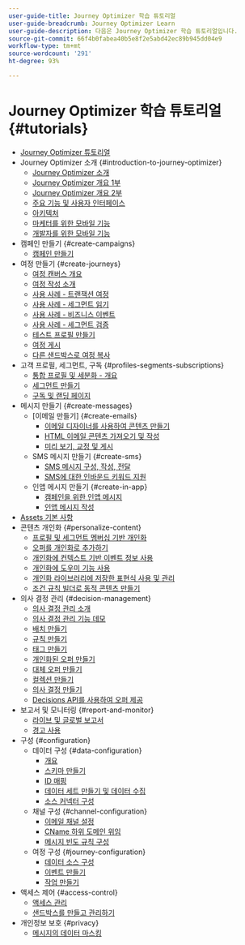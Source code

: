 ```yaml
---
user-guide-title: Journey Optimizer 학습 튜토리얼
user-guide-breadcrumb: Journey Optimizer Learn
user-guide-description: 다음은 Journey Optimizer 학습 튜토리얼입니다.
source-git-commit: 66f4b0fabea40b5e8f2e5abd42ec89b945dd04e9
workflow-type: tm+mt
source-wordcount: '291'
ht-degree: 93%

---
```



# Journey Optimizer 학습 튜토리얼 {#tutorials}

+ [Journey Optimizer 튜토리얼](/help/overview.md)
+ Journey Optimizer 소개 {#introduction-to-journey-optimizer}
   + [Journey Optimizer 소개](/help/introduction/introduction.md)
   + [Journey Optimizer 개요 1부](/help/introduction/journey-optimizer-overview-part-1.md)
   + [Journey Optimizer 개요 2부](/help/introduction/journey-optimizer-overview-part-2.md)
   + [주요 기능 및 사용자 인터페이스](/help/introduction/key-capabilities-and-user-interface.md)
   + [아키텍처](/help/introduction/architecture.md)
   + [마케터를 위한 모바일 기능](/help/create-messages/mobile-capabilities.md)
   + [개발자를 위한 모바일 기능](/help/create-messages/mobile-capabilities-for-developers.md)
+ 캠페인 만들기 {#create-campaigns}
   + [캠페인 만들기](/help/create-champaigns/create-a-campaign.md)
+ 여정 만들기 {#create-journeys}
   + [여정 캔버스 개요](/help/create-journeys/overview-over-the-journey-canvas.md)
   + [여정 작성 소개](/help/create-journeys/introduction-to-building-a-journey.md)
   + [사용 사례 - 트랜잭션 여정](/help/create-journeys/use-case-transactional-journey.md)
   + [사용 사례 - 세그먼트 읽기](/help/create-journeys/use-case-read-segment.md)
   + [사용 사례 - 비즈니스 이벤트](/help/create-journeys/use-case-business-event.md)
   + [사용 사례 - 세그먼트 검증](/help/create-journeys/use-case-read-segment-qualification.md)
   + [테스트 프로필 만들기](/help/create-journeys/test-a-journey.md)
   + [여정 게시](/help/create-journeys/publish-a-journey.md)
   + [다른 샌드박스로 여정 복사](/help/create-journeys/copy-a-journey.md)
+ 고객 프로필, 세그먼트, 구독 {#profiles-segments-subscriptions}
   + [통합 프로필 및 세분화 - 개요](/help/set-up-resources/unified-profile-and-segmentation-overview.md)
   + [세그먼트 만들기](/help/set-up-resources/create-segments.md)
   + [구독 및 랜딩 페이지](/help/subscriptions-and-landing-pages.md)
+ 메시지 만들기 {#create-messages}
   + [이메일 만들기] {#create-emails}
      + [이메일 디자이너를 사용하여 콘텐츠 만들기](/help/create-messages/create-content-with-the-email-designer.md)
      + [HTML 이메일 콘텐츠 가져오기 및 작성](/help/create-messages/import-and-author-html-email-content.md)
      + [미리 보기, 교정 및 게시](/help/create-messages/preview-proof-and-publish.md)
   + SMS 메시지 만들기 {#create-sms}
      + [SMS 메시지 구성, 작성, 전달](/help/create-messages/configure-author-and-deliver-sms-messages.md)
      + [SMS에 대한 인바운드 키워드 지원](/help/create-messages/inbound-keyword-support-for-sms.md)
   + 인앱 메시지 만들기 {#create-in-app}
      + [캠페인을 위한 인앱 메시지](/help/create-messages/in-app-messaging-for-campaigns.md)
      + [인앱 메시지 작성](/help/create-messages/author-in-app-messages.md)
+ [Assets 기본 사항](/help/assets-essentials-overview.md)
+ 콘텐츠 개인화 {#personalize-content}
   + [프로필 및 세그먼트 멤버십 기반 개인화](/help/personalize-content/profile-and-segment-membership-based-personalization.md)
   + [오퍼를 개인화로 추가하기](/help/personalize-content/add-offer-decisioning-to-messages.md)
   + [개인화에 컨텍스트 기반 이벤트 정보 사용](/help/personalize-content/use-contextual-event-information-for-personalization.md)
   + [개인화에 도우미 기능 사용](/help/personalize-content/use-helper-functions-for-personalization.md)
   + [개인화 라이브러리에 저장한 표현식 사용 및 관리](/help/personalize-content/use-and-manage-saved-expressions-in-personalization-library.md)
   + [조건 규칙 빌더로 동적 콘텐츠 만들기](/help/personalize-content/create-dynamic-content.md)
+ 의사 결정 관리 {#decision-management}
   + [의사 결정 관리 소개](/help/decision-management/introduction-to-decision-management.md)
   + [의사 결정 관리 기능 데모](/help/decision-management/demo-of-decision-management-capabilities.md)
   + [배치 만들기](/help/decision-management/create-placements.md)
   + [규칙 만들기](/help/decision-management/create-rules.md)
   + [태그 만들기](/help/decision-management/create-tags.md)
   + [개인화된 오퍼 만들기](/help/decision-management/create-personalized-offers.md)
   + [대체 오퍼 만들기](/help/decision-management/create-fallback-offers.md)
   + [컬렉션 만들기](/help/decision-management/create-collections.md)
   + [의사 결정 만들기](/help/decision-management/create-decisions.md)
   + [Decisions API를 사용하여 오퍼 제공](/help/decision-management/deliver-offers-with-the-decisions-api.md)
+ 보고서 및 모니터링 {#report-and-monitor}
   + [라이브 및 글로벌 보고서](/help/report-and-monitor/live-and-global-reports.md)
   + [경고 사용](/help/administration/alerts.md)
+ 구성 {#configuration}
   + 데이터 구성 {#data-configuration}
      + [개요](/help/set-up-data/set-up-data-overview.md)
      + [스키마 만들기](/help/set-up-data/create-schema.md)
      + [ID 매핑](/help/set-up-data/map-identities.md)
      + [데이터 세트 만들기 및 데이터 수집](/help/set-up-data/create-datasets-and-ingest-data.md)
      + [소스 커넥터 구성](/help/set-up-data/configure-source-connectors.md)
   + 채널 구성 {#channel-configuration}
      + [이메일 채널 설정](/help/set-up-email-channel/set-up-email-channel.md)
      + [CName 하위 도메인 위임](/help/set-up-email-channel/delegate-cname-subdomains.md)
      + [메시지 빈도 규칙 구성](/help/administration/configure-frequency-rules.md)
   + 여정 구성 {#journey-configuration}
      + [데이터 소스 구성](/help/set-up-journeys/configure-data-sources.md)
      + [이벤트 만들기](/help/set-up-journeys/create-events.md)
      + [작업 만들기](/help/set-up-journeys/create-actions.md)
+ 액세스 제어 {#access-control}
   + [액세스 관리](/help/set-up-access/access-management.md)
   + [샌드박스를 만들고 관리하기](/help/set-up-access/create-and-manage-sandboxes.md)
+ 개인정보 보호 {#privacy}
   + [메시지의 데이터 마스킹](/help/privacy/mask-data-in-messages.md)
